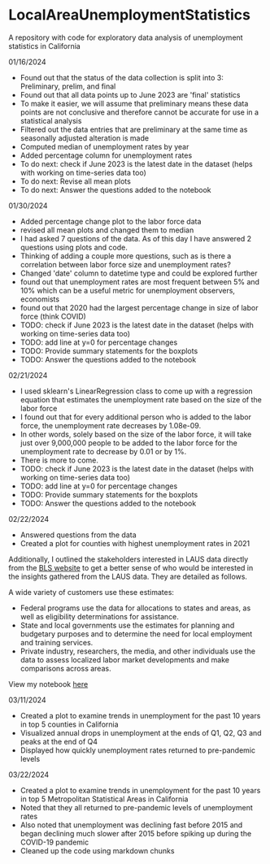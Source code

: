 # LocalAreaUnemploymentStatistics
A repository with code for exploratory data analysis of unemployment statistics in California

01/16/2024

- Found out that the status of the data collection is split into 3: Preliminary, prelim, and final
- Found out that all data points up to June 2023 are 'final' statistics
- To make it easier, we will assume that preliminary means these data points are not conclusive and therefore cannot be accurate for use in a statistical analysis
- Filtered out the data entries that are preliminary at the same time as seasonally adjusted alteration is made
- Computed median of unemployment rates by year
- Added percentage column for unemployment rates
- To do next: check if June 2023 is the latest date in the dataset (helps with working on time-series data too)
- To do next: Revise all mean plots
- To do next: Answer the questions added to the notebook

01/30/2024

- Added percentage change plot to the labor force data
- revised all mean plots and changed them to median
- I had asked 7 questions of the data. As of this day I have answered 2 questions using plots and code.
- Thinking of adding a couple more questions, such as is there a correlation between labor force size and unemployment rates?
- Changed 'date' column to datetime type and could be explored further
- found out that unemployment rates are most frequent between 5% and 10% which can be a useful metric for unemployment observers, economists
- found out that 2020 had the largest percentage change in size of labor force (think COVID)
- TODO: check if June 2023 is the latest date in the dataset (helps with working on time-series data too)
- TODO: add line at y=0 for percentage changes
- TODO: Provide summary statements for the boxplots
- TODO: Answer the questions added to the notebook

02/21/2024

- I used sklearn's LinearRegression class to come up with a regression equation that estimates the unemployment rate based on the size of the labor force
- I found out that for every additional person who is added to the labor force, the unemployment rate decreases by 1.08e-09.
- In other words, solely based on the size of the labor force, it will take just over 9,000,000 people to be added to the labor force for the unemployment rate to decrease by 0.01 or by 1%.
- There is more to come.
- TODO: check if June 2023 is the latest date in the dataset (helps with working on time-series data too)
- TODO: add line at y=0 for percentage changes
- TODO: Provide summary statements for the boxplots
- TODO: Answer the questions added to the notebook

02/22/2024

- Answered questions from the data
- Created a plot for counties with highest unemployment rates in 2021

Additionally, I outlined the stakeholders interested in LAUS data directly from the [BLS website](https://www.bls.gov/lau/lauov.htm) to get a better sense of who would be interested in the insights gathered from the LAUS data. They are detailed as follows.

A wide variety of customers use these estimates:

- Federal programs use the data for allocations to states and areas, as well as eligibility determinations for assistance.
- State and local governments use the estimates for planning and budgetary purposes and to determine the need for local employment and training services.
- Private industry, researchers, the media, and other individuals use the data to assess localized labor market developments and make comparisons across areas.

View my notebook [here](https://nbviewer.org/github/Tinashe-04/LocalAreaUnemploymentStatistics/blob/main/Local%20Area%20Unemployment%20Stats.ipynb#)

03/11/2024

- Created a plot to examine trends in unemployment for the past 10 years in top 5 counties in California
- Visualized annual drops in unemployment at the ends of Q1, Q2, Q3 and peaks at the end of Q4
- Displayed how quickly unemployment rates returned to pre-pandemic levels

03/22/2024

- Created a plot to examine trends in unemployment for the past 10 years in top 5 Metropolitan Statistical Areas in California
- Noted that they all returned to pre-pandemic levels of unemployment rates
- Also noted that unemployment was declining fast before 2015 and began declining much slower after 2015 before spiking up during the COVID-19 pandemic
- Cleaned up the code using markdown chunks
